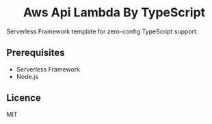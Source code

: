 <div align = center>

# Aws Api Lambda By TypeScript

</div>

<p>
Serverless Framework template for zero-config TypeScript support.
</p>

## Prerequisites
- Serverless Framework
- Node.js

## Licence
MIT